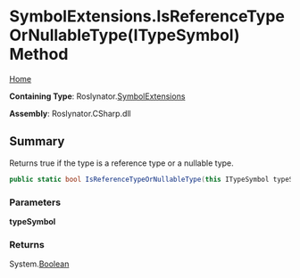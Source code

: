 <a name="_top"></a>

# SymbolExtensions\.IsReferenceTypeOrNullableType\(ITypeSymbol\) Method

[Home](../../../README.md#_top)

**Containing Type**: Roslynator\.[SymbolExtensions](../README.md#_top)

**Assembly**: Roslynator\.CSharp\.dll

## Summary

Returns true if the type is a reference type or a nullable type\.

```csharp
public static bool IsReferenceTypeOrNullableType(this ITypeSymbol typeSymbol)
```

### Parameters

**typeSymbol**

### Returns

System\.[Boolean](https://docs.microsoft.com/en-us/dotnet/api/system.boolean)

